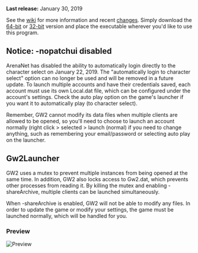**Last release:** January 30, 2019

See the [wiki](https://github.com/Healix/Gw2Launcher/wiki) for more information and recent [changes](https://github.com/Healix/Gw2Launcher/wiki/Changes). Simply download the [64-bit](https://github.com/Healix/Gw2Launcher/blob/master/Gw2Launcher/bin64/Release/Gw2Launcher.exe?raw=true) or [32-bit](https://github.com/Healix/Gw2Launcher/blob/master/Gw2Launcher/bin/Release/Gw2Launcher.exe?raw=true) version and place the executable wherever you'd like to use this program.

## Notice: -nopatchui disabled
ArenaNet has disabled the ability to automatically login directly to the character select on January 22, 2019. The "automatically login to character select" option can no longer be used and will be removed in a future update. To launch multiple accounts and have their credentials saved, each account must use its own Local.dat file, which can be configured under the account's settings. Check the auto play option on the game's launcher if you want it to automatically play (to character select). 

Remember, GW2 cannot modify its data files when multiple clients are allowed to be opened, so you'll need to choose to launch an account normally (right click > selected > launch (normal) if you need to change anything, such as remembering your email/password or selecting auto play on the launcher.

## Gw2Launcher
GW2 uses a mutex to prevent multiple instances from being opened at the same time. In addition, GW2 also locks access to Gw2.dat, which prevents other processes from reading it. By killing the mutex and enabling -shareArchive, multiple clients can be launched simultaneously.

When -shareArchive is enabled, GW2 will not be able to modify any files. In order to update the game or modify your settings, the game must be launched normally, which will be handled for you.

### Preview
![Preview](https://github.com/Healix/Gw2Launcher/wiki/images/preview.jpg)
